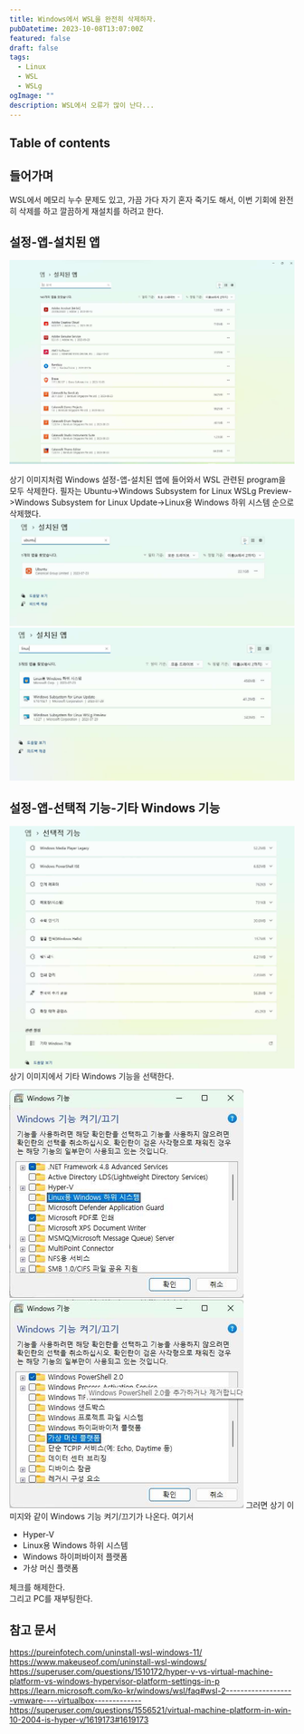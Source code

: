 ```yaml
---
title: Windows에서 WSL을 완전히 삭제하자.
pubDatetime: 2023-10-08T13:07:00Z
featured: false
draft: false
tags:
  - Linux
  - WSL
  - WSLg
ogImage: ""
description: WSL에서 오류가 많이 난다...
---
```


## Table of contents

## 들어가며

WSL에서 메모리 누수 문제도 있고, 가끔 가다 자기 혼자 죽기도 해서, 이번 기회에 완전히 삭제를 하고 깔끔하게 재설치를 하려고 한다.

## 설정-앱-설치된 앱

![](/src/assets/image/uninstall-wsl-completely-on-windows-1696738168183.jpeg)

상기 이미지처럼 Windows 설정-앱-설치된 앱에 들어와서 WSL 관련된 program을 모두 삭제한다.
필자는 Ubuntu->Windows Subsystem for Linux WSLg Preview->Windows Subsystem for Linux Update->Linux용 Windows 하위 시스템 순으로 삭제했다.
![](/src/assets/image/uninstall-wsl-completely-on-windows-1696738223576.jpeg)
![](/src/assets/image/uninstall-wsl-completely-on-windows-1696738269567.jpeg)

## 설정-앱-선택적 기능-기타 Windows 기능

![](/src/assets/image/uninstall-wsl-completely-on-windows-1696738604428.jpeg)
상기 이미지에서 기타 Windows 기능을 선택한다.

![](/src/assets/image/uninstall-wsl-completely-on-windows-1696741218580.jpeg)
![](/src/assets/image/uninstall-wsl-completely-on-windows-1696741270383.jpeg)
그러면 상기 이미지와 같이 Windows 기능 켜기/끄기가 나온다.
여기서

- Hyper-V
- Linux용 Windows 하위 시스템
- Windows 하이퍼바이저 플랫폼
- 가상 머신 플랫폼

체크를 해제한다.  
그리고 PC를 재부팅한다.

## 참고 문서

<https://pureinfotech.com/uninstall-wsl-windows-11/>
<https://www.makeuseof.com/uninstall-wsl-windows/>
<https://superuser.com/questions/1510172/hyper-v-vs-virtual-machine-platform-vs-windows-hypervisor-platform-settings-in-p>
<https://learn.microsoft.com/ko-kr/windows/wsl/faq#wsl-2-------------------vmware----virtualbox------------->
<https://superuser.com/questions/1556521/virtual-machine-platform-in-win-10-2004-is-hyper-v/1619173#1619173>
